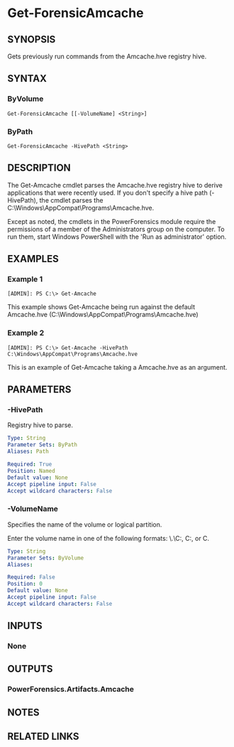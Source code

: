 # Get-ForensicAmcache

## SYNOPSIS
Gets previously run commands from the Amcache.hve registry hive.

## SYNTAX

### ByVolume
```
Get-ForensicAmcache [[-VolumeName] <String>]
```

### ByPath
```
Get-ForensicAmcache -HivePath <String>
```

## DESCRIPTION
The Get-Amcache cmdlet parses the Amcache.hve registry hive to derive applications that were recently used. If you don&apos;t specify a hive path (-HivePath), the cmdlet parses the C:\Windows\AppCompat\Programs\Amcache.hve.

Except as noted, the cmdlets in the PowerForensics module require the permissions of a member of the Administrators group on the computer. To run them, start Windows PowerShell with the 'Run as administrator' option.

## EXAMPLES

### Example 1
```
[ADMIN]: PS C:\> Get-Amcache
```

This example shows Get-Amcache being run against the default Amcache.hve (C:\Windows\AppCompat\Programs\Amcache.hve)

### Example 2
```
[ADMIN]: PS C:\> Get-Amcache -HivePath C:\Windows\AppCompat\Programs\Amcache.hve
```

This is an example of Get-Amcache taking a Amcache.hve as an argument.

## PARAMETERS

### -HivePath
Registry hive to parse.

```yaml
Type: String
Parameter Sets: ByPath
Aliases: Path

Required: True
Position: Named
Default value: None
Accept pipeline input: False
Accept wildcard characters: False
```

### -VolumeName
Specifies the name of the volume or logical partition.

Enter the volume name in one of the following formats: \\.\C:, C:, or C.

```yaml
Type: String
Parameter Sets: ByVolume
Aliases: 

Required: False
Position: 0
Default value: None
Accept pipeline input: False
Accept wildcard characters: False
```

## INPUTS

### None


## OUTPUTS

### PowerForensics.Artifacts.Amcache

## NOTES

## RELATED LINKS

